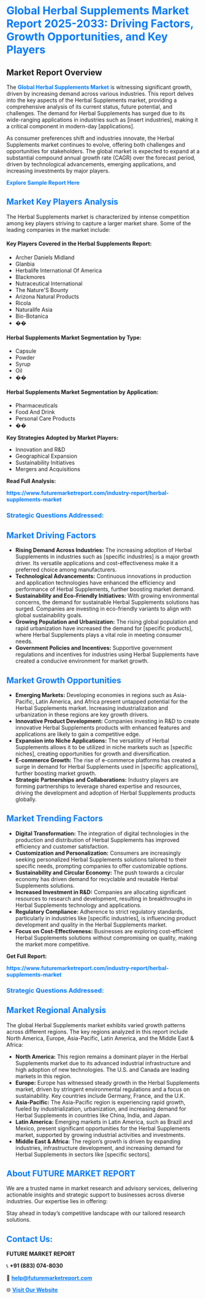 <h1 style="color: #007BFF;">Global Herbal Supplements Market Report 2025-2033: Driving Factors, Growth Opportunities, and Key Players</h1>

<section id="overview">
<h2>Market Report Overview</h2>
<p>The <a href="https://www.futuremarketreport.com/industry-report/herbal-supplements-market" style="color: #007BFF; text-decoration: none;"><strong>Global Herbal Supplements Market</strong></a> is witnessing significant growth, driven by increasing demand across various industries. This report delves into the key aspects of the Herbal Supplements market, providing a comprehensive analysis of its current status, future potential, and challenges. The demand for Herbal Supplements has surged due to its wide-ranging applications in industries such as [insert industries], making it a critical component in modern-day [applications].</p>
<p>As consumer preferences shift and industries innovate, the Herbal Supplements market continues to evolve, offering both challenges and opportunities for stakeholders. The global market is expected to expand at a substantial compound annual growth rate (CAGR) over the forecast period, driven by technological advancements, emerging applications, and increasing investments by major players.</p>
</section>

<section id="overview">
<p><a href="https://www.futuremarketreport.com/request-sample/reportId=113901" style="color: #007BFF; text-decoration: none;"><strong>Explore Sample Report Here</strong></a></p>
</section>

<section id="key-players">
<h2 style="color: #007BFF;">Market Key Players Analysis</h2>
<p>The Herbal Supplements market is characterized by intense competition among key players striving to capture a larger market share. Some of the leading companies in the market include:</p>
<h4>Key Players Covered in the Herbal Supplements Report:</h4>
<ul><li>Archer Daniels Midland</li><li>Glanbia</li><li>Herbalife International Of America</li><li>Blackmores</li><li>Nutraceutical International</li><li>The Nature&#039;S Bounty</li><li>Arizona Natural Products</li><li>Ricola</li><li>Naturalife Asia</li><li>Bio-Botanica</li><li>��</li></ul>
<h4>Herbal Supplements Market Segmentation by Type:</h4>
<ul><li>Capsule</li><li>Powder</li><li>Syrup</li><li>Oil</li><li>��</li></ul>

<h4>Herbal Supplements Market Segmentation by Application:</h4>
<ul><li>Pharmaceuticals</li><li>Food And Drink</li><li>Personal Care Products</li><li>��</li></ul>
<p><strong>Key Strategies Adopted by Market Players:</strong></p>
<ul>
<li>Innovation and R&D</li>
<li>Geographical Expansion</li>
<li>Sustainability Initiatives</li>
<li>Mergers and Acquisitions</li>
</ul>
</section>

<section>
<p><strong>Read Full Analysis: </strong></p><a href="https://www.futuremarketreport.com/industry-report/herbal-supplements-market" style="color: #007BFF; text-decoration: none;"><strong>https://www.futuremarketreport.com/industry-report/herbal-supplements-market</strong></a>
<h3 style="color: #007BFF;">Strategic Questions Addressed:</h3>
</section>

<section id="driving-factors">
<h2 style="color: #007BFF;">Market Driving Factors</h2>
<ul>
<li><strong>Rising Demand Across Industries:</strong> The increasing adoption of Herbal Supplements in industries such as [specific industries] is a major growth driver. Its versatile applications and cost-effectiveness make it a preferred choice among manufacturers.</li>
<li><strong>Technological Advancements:</strong> Continuous innovations in production and application technologies have enhanced the efficiency and performance of Herbal Supplements, further boosting market demand.</li>
<li><strong>Sustainability and Eco-Friendly Initiatives:</strong> With growing environmental concerns, the demand for sustainable Herbal Supplements solutions has surged. Companies are investing in eco-friendly variants to align with global sustainability goals.</li>
<li><strong>Growing Population and Urbanization:</strong> The rising global population and rapid urbanization have increased the demand for [specific products], where Herbal Supplements plays a vital role in meeting consumer needs.</li>
<li><strong>Government Policies and Incentives:</strong> Supportive government regulations and incentives for industries using Herbal Supplements have created a conducive environment for market growth.</li>
</ul>
</section>

<section id="growth-opportunities">
<h2 style="color: #007BFF;">Market Growth Opportunities</h2>
<ul>
<li><strong>Emerging Markets:</strong> Developing economies in regions such as Asia-Pacific, Latin America, and Africa present untapped potential for the Herbal Supplements market. Increasing industrialization and urbanization in these regions are key growth drivers.</li>
<li><strong>Innovative Product Development:</strong> Companies investing in R&D to create innovative Herbal Supplements products with enhanced features and applications are likely to gain a competitive edge.</li>
<li><strong>Expansion into Niche Applications:</strong> The versatility of Herbal Supplements allows it to be utilized in niche markets such as [specific niches], creating opportunities for growth and diversification.</li>
<li><strong>E-commerce Growth:</strong> The rise of e-commerce platforms has created a surge in demand for Herbal Supplements used in [specific applications], further boosting market growth.</li>
<li><strong>Strategic Partnerships and Collaborations:</strong> Industry players are forming partnerships to leverage shared expertise and resources, driving the development and adoption of Herbal Supplements products globally.</li>
</ul>
</section>

<section id="trending-factors">
<h2 style="color: #007BFF;">Market Trending Factors</h2>
<ul>
<li><strong>Digital Transformation:</strong> The integration of digital technologies in the production and distribution of Herbal Supplements has improved efficiency and customer satisfaction.</li>
<li><strong>Customization and Personalization:</strong> Consumers are increasingly seeking personalized Herbal Supplements solutions tailored to their specific needs, prompting companies to offer customizable options.</li>
<li><strong>Sustainability and Circular Economy:</strong> The push towards a circular economy has driven demand for recyclable and reusable Herbal Supplements solutions.</li>
<li><strong>Increased Investment in R&D:</strong> Companies are allocating significant resources to research and development, resulting in breakthroughs in Herbal Supplements technology and applications.</li>
<li><strong>Regulatory Compliance:</strong> Adherence to strict regulatory standards, particularly in industries like [specific industries], is influencing product development and quality in the Herbal Supplements market.</li>
<li><strong>Focus on Cost-Effectiveness:</strong> Businesses are exploring cost-efficient Herbal Supplements solutions without compromising on quality, making the market more competitive.</li>
</ul>
</section>

<section>
<p><strong>Get Full Report: </strong></p><a href="https://www.futuremarketreport.com/industry-report/herbal-supplements-market" style="color: #007BFF; text-decoration: none;"><strong>https://www.futuremarketreport.com/industry-report/herbal-supplements-market</strong></a>
<h3 style="color: #007BFF;">Strategic Questions Addressed:</h3>
</section>


<section id="regional-analysis">
<h2 style="color: #007BFF;">Market Regional Analysis</h2>
<p>The global Herbal Supplements market exhibits varied growth patterns across different regions. The key regions analyzed in this report include North America, Europe, Asia-Pacific, Latin America, and the Middle East & Africa:</p>
<ul>
<li><strong>North America:</strong> This region remains a dominant player in the Herbal Supplements market due to its advanced industrial infrastructure and high adoption of new technologies. The U.S. and Canada are leading markets in this region.</li>
<li><strong>Europe:</strong> Europe has witnessed steady growth in the Herbal Supplements market, driven by stringent environmental regulations and a focus on sustainability. Key countries include Germany, France, and the U.K.</li>
<li><strong>Asia-Pacific:</strong> The Asia-Pacific region is experiencing rapid growth, fueled by industrialization, urbanization, and increasing demand for Herbal Supplements in countries like China, India, and Japan.</li>
<li><strong>Latin America:</strong> Emerging markets in Latin America, such as Brazil and Mexico, present significant opportunities for the Herbal Supplements market, supported by growing industrial activities and investments.</li>
<li><strong>Middle East & Africa:</strong> The region’s growth is driven by expanding industries, infrastructure development, and increasing demand for Herbal Supplements in sectors like [specific sectors].</li>
</ul>
</section>

<footer>
<h2 style="color: #007BFF;">About FUTURE MARKET REPORT</h2>
<p>We are a trusted name in market research and advisory services, delivering actionable insights and strategic support to businesses across diverse industries. Our expertise lies in offering:</p>

<p>Stay ahead in today’s competitive landscape with our tailored research solutions.</p>

<h2 style="color: #007BFF;">Contact Us:</h2>
<p><strong>FUTURE MARKET REPORT</strong></p>
<p>📞 <strong>+91 (883) 074-8030</strong></p>
<p>📧 <strong><a href="mailto:help@futuremarketreport.com" style="color: #007BFF;">help@futuremarketreport.com</a></strong></p>
<p>🌐 <strong><a href="https://www.futuremarketreport.com/" style="color: #007BFF;">Visit Our Website</a></strong></p>
</footer>